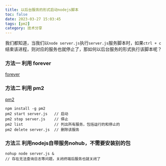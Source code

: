 ```yaml
---
title: 以后台服务的形式启动nodejs脚本
toc: false
date: 2023-03-27 15:03:45
tags: [pm2]
category: 技术分享
---
```

我们都知道，当我们以`node server.js`执行`server.js`服务脚本时，如果`ctrl + c`结束该进程，则对应的服务也就停止了，那如何以后台服务的形式执行该脚本呢？

### 方法一 利用 forever
[forever](https://www.npmjs.com/package/forever)
### 方法二 利用 pm2
[pm2](https://www.npmjs.com/package/pm2)
```
npm install -g pm2
pm2 start server.js   // 启动
pm2 stop server.js    // 停止
pm2 list              // 列出所有服务，包括运行的和停止的
pm2 delete server.js  // 删除该服务
```
### 方法三 利用nodejs自带服务nohub，不需要安装别的包
```
nohup node server.js &
// 存在无法查询日志等问题，关闭终端后服务也就关闭了
```